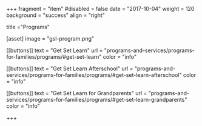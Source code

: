 +++
fragment = "item"
#disabled = false
date = "2017-10-04"
weight = 120
background = "success"
align = "right"

title ="Programs"

[asset]
  image = "gsl-program.png"
  
[[buttons]]
  text = "Get Set Learn"
  url = "programs-and-services/programs-for-families/programs/#get-set-learn"
  color = "info"
  
[[buttons]]
  text = "Get Set Learn Afterschool"
  url = "programs-and-services/programs-for-families/programs/#get-set-learn-afterschool"
  color = "info"
  
[[buttons]]
  text = "Get Set Learn for Grandparents"
  url = "programs-and-services/programs-for-families/programs/#get-set-learn-grandparents"
  color = "info"
  

+++


  



